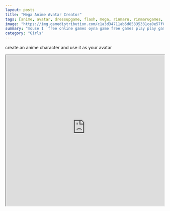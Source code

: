 ```yaml
---
layout: posts
title: "Mega Anime Avatar Creator"
tags: [anime, avatar, dressupgame, flash, mega, rinmaru, rinmarugames, free, online, games, oyna, game, free, games, play, play, games]
image: "https://img.gamedistribution.com/c1a3d34711ab5d85335331ca0e57f067.jpg"
summary: "mouse 1  free online games oyna game free games play play games"
category: "Girls"
---
```


create an anime character and use it as your avatar

<iframe width="100%" height="480px;" src="https://flash.gamedistribution.com?game=c1a3d34711ab5d85335331ca0e57f067"></iframe>